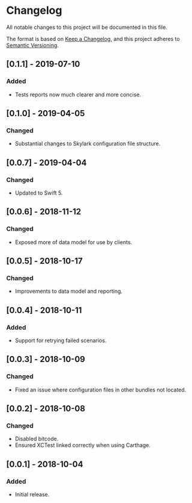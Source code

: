 # Changelog
All notable changes to this project will be documented in this file.

The format is based on [Keep a Changelog](https://keepachangelog.com/en/1.0.0/),
and this project adheres to [Semantic Versioning](https://semver.org/spec/v2.0.0.html).

## [0.1.1] - 2019-07-10
### Added
- Tests reports now much clearer and more concise.

## [0.1.0] - 2019-04-05
### Changed
- Substantial changes to Skylark configuration file structure.

## [0.0.7] - 2019-04-04
### Changed
- Updated to Swift 5.

## [0.0.6] - 2018-11-12
### Changed
- Exposed more of data model for use by clients.

## [0.0.5] - 2018-10-17
### Changed 
- Improvements to data model and reporting.

## [0.0.4] - 2018-10-11
### Added
- Support for retrying failed scenarios.

## [0.0.3] - 2018-10-09
### Changed
- Fixed an issue where configuration files in other bundles not located.

## [0.0.2] - 2018-10-08
### Changed
- Disabled bitcode.
- Ensured XCTest linked correctly when using Carthage.

## [0.0.1] - 2018-10-04
### Added
- Initial release.
